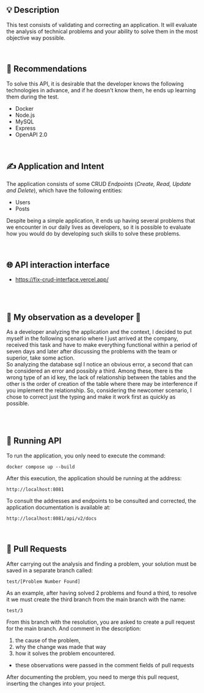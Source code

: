 ## 💡 Description

This test consists of validating and correcting an application. It will evaluate the analysis of technical problems and your ability to solve them in the most objective way possible.

<br>

## 📜 Recommendations

To solve this API, it is desirable that the developer knows the following technologies in advance, and if he doesn't know them, he ends up learning them during the test.

- Docker
- Node.js
- MySQL
- Express
- OpenAPI 2.0

<br>

## ✍️ Application and Intent

The application consists of some CRUD *Endpoints* (*Create, Read, Update and Delete*), which have the following entities:

- Users
- Posts

Despite being a simple application, it ends up having several problems that we encounter in our daily lives as developers, so it is possible to evaluate how you would do by developing such skills to solve these problems.

<br>

## 🌐 API interaction interface

- https://fix-crud-interface.vercel.app/

<br></br>

## 👀 My observation as a developer 👀

As a developer analyzing the application and the context, I decided to put myself in the following scenario where I just arrived at the company, received this task and have to make everything functional within a period of seven days and later after discussing the problems with the team or superior, take some action. <br>
So analyzing the database sql I notice an obvious error, a second that can be considered an error and possibly a third. Among these, there is the wrong type of an id key, the lack of relationship between the tables and the other is the order of creation of the table where there may be interference if you implement the relationship. So, considering the newcomer scenario, I chose to correct just the typing and make it work first as quickly as possible.

<br></br>

## 💈 Running API

To run the application, you only need to execute the command:

```docker
docker compose up --build
```

After this execution, the application should be running at the address:

```docker
http://localhost:8081
```

To consult the addresses and endpoints to be consulted and corrected, the application documentation is available at:

```docker
http://localhost:8081/api/v2/docs
```
<br>

## 🚀 Pull Requests

After carrying out the analysis and finding a problem, your solution must be saved in a separate branch called:

```docker
test/[Problem Number Found]
```

As an example, after having solved 2 problems and found a third, to resolve it we must create the third branch from the main branch with the name:

```docker
test/3
```

From this branch with the resolution, you are asked to create a pull request for the main branch.
And comment in the description:
1. the cause of the problem,
2. why the change was made that way
3. how it solves the problem encountered.

- these observations were passed in the comment fields of pull requests

After documenting the problem, you need to merge this pull request, inserting the changes into your project.
